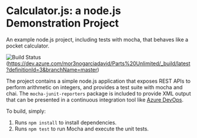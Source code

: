Calculator.js: a node.js Demonstration Project
==============================================
An example node.js project, including tests with mocha, that behaves like a pocket calculator.

![Build Status](https://dev.azure.com/mor3nogarciadavid/Parts%20Unlimited/_apis/build/status/sisjmb11.calculator?branchName=master)(https://dev.azure.com/mor3nogarciadavid/Parts%20Unlimited/_build/latest?definitionId=3&branchName=master)

The project contains a simple node.js application that exposes REST APIs
to perform arithmetic on integers, and provides a test suite with mocha
and chai.  The `mocha-junit-reporters` package is included to provide XML
output that can be presented in a continuous integration tool like
[Azure DevOps](https://azure.com/devops).

To build, simply:

1. Runs `npm install` to install dependencies.
2. Runs `npm test` to run Mocha and execute the unit tests.

